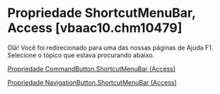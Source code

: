 
# Propriedade ShortcutMenuBar, Access [vbaac10.chm10479]

Olá! Você foi redirecionado para uma das nossas páginas de Ajuda F1. Selecione o tópico que estava procurando abaixo.

[Propriedade CommandButton.ShortcutMenuBar (Access)](http://msdn.microsoft.com/library/fea5b3e5-da70-c3b6-95f6-bc06e7b6c762%28Office.15%29.aspx)

[Propriedade NavigationButton.ShortcutMenuBar (Access)](http://msdn.microsoft.com/library/bfc92fea-48ef-e995-53c4-be0354de1550%28Office.15%29.aspx)

